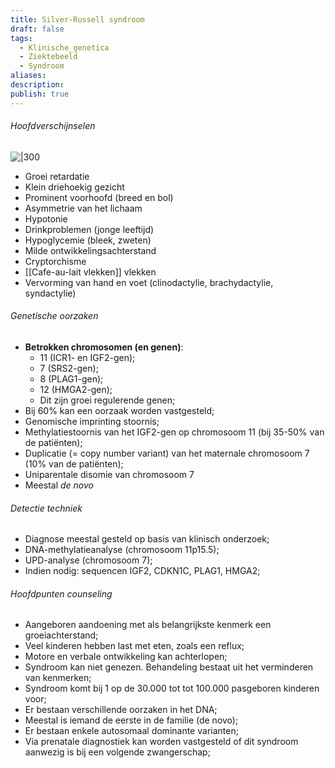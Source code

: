 ```yaml
---
title: Silver-Russell syndroom
draft: false
tags:
  - Klinische_genetica
  - Ziektebeeld
  - Syndroom
aliases: 
description: 
publish: true
---
```


###### Hoofdverschijnselen
![|300](https://i.imgur.com/EhYzgng.png)

- Groei retardatie
- Klein driehoekig gezicht
- Prominent voorhoofd (breed en bol)
- Asymmetrie van het lichaam
- Hypotonie
- Drinkproblemen (jonge leeftijd)
- Hypoglycemie (bleek, zweten)
- Milde ontwikkelingsachterstand
- Cryptorchisme
- [[Cafe-au-lait vlekken]] vlekken
- Vervorming van hand en voet (clinodactylie, brachydactylie, syndactylie)
###### Genetische oorzaken
- **Betrokken chromosomen (en genen)**:
	- 11 (ICR1- en IGF2-gen);
	- 7 (SRS2-gen);
	- 8 (PLAG1-gen);
	- 12 (HMGA2-gen);
	- Dit zijn groei regulerende genen;
- Bij 60% kan een oorzaak worden vastgesteld;
- Genomische imprinting stoornis;
- Methylatiestoornis van het IGF2-gen op chromosoom 11 (bij 35-50% van de patiënten);
- Duplicatie (= copy number variant) van het maternale chromosoom 7 (10% van de patiënten);
- Uniparentale disomie van chromosoom 7
- Meestal *de novo*
###### Detectie techniek
- Diagnose meestal gesteld op basis van klinisch onderzoek;
- DNA-methylatieanalyse (chromosoom 11p15.5);
- UPD-analyse (chromosoom 7);
- Indien nodig: sequencen IGF2, CDKN1C, PLAG1, HMGA2;
###### Hoofdpunten counseling
- Aangeboren aandoening met als belangrijkste kenmerk een groeiachterstand;
- Veel kinderen hebben last met eten, zoals een reflux;
- Motore en verbale ontwikkeling kan achterlopen;
- Syndroom kan niet genezen. Behandeling bestaat uit het verminderen van kenmerken;
- Syndroom komt bij 1 op de 30.000 tot tot 100.000 pasgeboren kinderen voor;
- Er bestaan verschillende oorzaken in het DNA;
- Meestal is iemand de eerste in de familie (de novo);
- Er bestaan enkele autosomaal dominante varianten;
- Via prenatale diagnostiek kan worden vastgesteld of dit syndroom aanwezig is bij een volgende zwangerschap;

